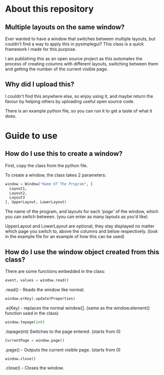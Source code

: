 # About this repository
## Multiple layouts on the same window?
Ever wanted to have a window that switches between multiple layouts, but couldn't find a way to apply this in pysimplegui? This class is a quick framework I made for this purpose.

I am publishing this as an open source project as this automates the process of creating columns with different layouts, switching between them and getting the number of the current visible page.

## Why did I upload this?
I couldn't find this anywhere else, so enjoy using it, and maybe return the favour by helping others by uploading useful open source code.

There is an example python file, so you can run it to get a taste of what it does.

# Guide to use
## How do I use this to create a window?
First, copy the class from the python file.

To create a window, the class takes 2 parameters:

```python
window = Window("Name Of The Program", [
  Layout1, 
  Layout2,
  Layout3
], UpperLayout, LowerLayout)
```

The name of the program, and layouts for each *'page'* of the window, which you can switch between. (you can enter as many layouts as you'd like)

UpperLayout and LowerLayout are optional, they stay displayed no matter which page you switch to, above the columns and below respectively. (look in the example file for an example of how this can be used)

## How do I use the window object created from this class?
There are some functions embedded in the class:

```python
event, values = window.read()
```
.read() - Reads the window like normal.

```python
window.e(Key).update(Properties)
```
.e(Key) - replaces the normal window[]. (same as the window.element() function used in the class)


```python
window.topage(int)
```
.topage(int) Switches to the page entered. (starts from 0)

```python
CurrentPage = window.page()
```
.page() - Outputs the current visible page. (starts from 0)

```python
window.close()
```
.close() - Closes the window.
